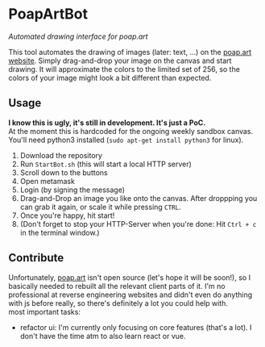 # PoapArtBot
_Automated drawing interface for poap.art_

This tool automates the drawing of images (later: text, ...) on the [poap.art website](poap.art).
Simply drag-and-drop your image on the canvas and start drawing. It will approximate the colors to the limited set of 256,
so the colors of your image might look a bit different than expected.


## Usage
__I know this is ugly, it's still in development. It's just a PoC.__ \
At the moment this is hardcoded for the ongoing weekly sandbox canvas. \
You'll need python3 installed
(`sudo apt-get install python3` for linux).
1. Download the repository
2. Run `StartBot.sh` (this will start a local HTTP server) 
3. Scroll down to the buttons
4. Open metamask
5. Login (by signing the message)
6. Drag-and-Drop an image you like onto the canvas. After droppping you can grab it again, or scale it while pressing `CTRL`.
7. Once you're happy, hit start!
8. (Don't forget to stop your HTTP-Server when you're done: Hit `Ctrl + c` in the terminal window.)


## Contribute
Unfortunately, [poap.art](poap.art) isn't open source (let's hope it will be soon!),
so I basically needed to rebuilt all the relevant client parts of it.
I'm no professional at reverse engineering websites and didn't even do anything with js before really,
so there's definitely a lot you could help with. \
most important tasks:
- refactor ui: I'm currently only focusing on core features (that's a lot). I don't have the time atm to also learn
react or vue.

